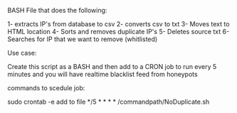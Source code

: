 BASH File that does the following:

1- extracts IP's from database to csv
2- converts csv to txt
3- Moves text to HTML location
4- Sorts and removes duplicate IP's
5- Deletes source txt
6- Searches for IP that we want to remove (whitlisted)

Use case:

Create this script as a BASH and then add to a CRON job to run every 5 minutes and you will have realtime blacklist feed from honeypots


commands to scedule job:

sudo crontab -e
add to file 
*/5 * * * * /commandpath/NoDuplicate.sh
